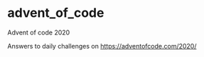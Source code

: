 # advent_of_code
Advent of code 2020

Answers to daily challenges on https://adventofcode.com/2020/

